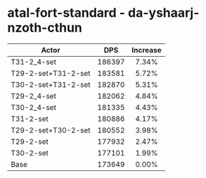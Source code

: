 # atal-fort-standard - da-yshaarj-nzoth-cthun
| Actor | DPS | Increase |
|---|:---:|:---:|
|T31-2_4-set|186397|7.34%|
|T29-2-set+T31-2-set|183581|5.72%|
|T30-2-set+T31-2-set|182870|5.31%|
|T29-2_4-set|182062|4.84%|
|T30-2_4-set|181335|4.43%|
|T31-2-set|180886|4.17%|
|T29-2-set+T30-2-set|180552|3.98%|
|T29-2-set|177932|2.47%|
|T30-2-set|177101|1.99%|
|Base|173649|0.00%|
